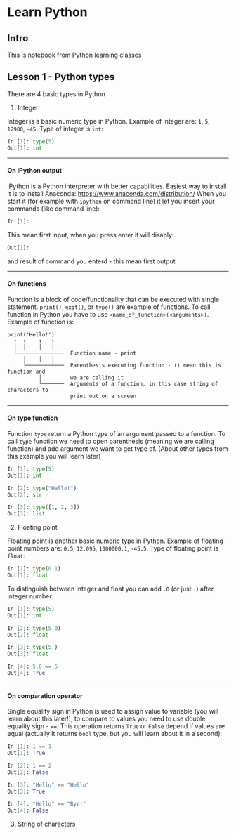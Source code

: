 # Learn Python

## Intro
This is notebook from Python learning classes

## Lesson 1 - Python types

There are 4 basic types in Python
1. Integer

Integer is a basic numeric type in Python. Example of integer are: `1`, `5`, `12980`, `-45`.
Type of integer is `int`:
```python
In [1]: type(5)
Out[1]: int
```
---

#### On iPython output
iPython is a Python interpreter with better capabilities. Easiest way to install it is to install Anaconda: https://www.anaconda.com/distribution/
When you start it (for example with `ipython` on command line) it let you insert your commands (like command line):
```python
In [1]: 
```
This mean first input, when you press enter it will disaply:
```python
Out[1]:
```
and result of command you enterd - this mean first output

---
#### On functions
Function is a block of code/functionality that can be executed with single statement. `print()`, `exit()`, or `type()` are example of functions. 
To call function in Python you have to use `<name_of_function>(<arguments>)`. Example of function is:
```
print('Hello!')
  ↑  ↑    ↑   ↑
  │  │    │   │
  └───────────────  Function name - print
     │    │   │
     └────────┴───  Parenthesis executing function - () mean this is function and
          │         we are calling it
          └───────  Arguments of a function, in this case string of characters to
                    print out on a screen

```

---
#### On type function
Function `type` return a Python type of an argument passed to a function.
To call `type` function we need to open parenthesis (meaning we are calling function) and add argument we want to get type of.
(About other types from this example you will learn later)
```python
In [1]: type(5)
Out[1]: int

In [2]: type("Hello!")
Out[2]: str

In [3]: type([1, 2, 3])
Out[3]: list
```

2. Floating point

Floating point is another basic numeric type in Python. Example of floating point numbers are: `0.5`, `12.095`, `1000000.1`, `-45.5`.
Type of floating point is `float`:
```python
In [1]: type(0.1)
Out[1]: float
```
To distinguish between integer and float you can add `.0` (or just `.`) after integer number:
```python
In [1]: type(5)
Out[1]: int

In [2]: type(5.0)
Out[2]: float

In [3]: type(5.)
Out[3]: float

In [4]: 5.0 == 5
Out[4]: True
```

---
#### On comparation operator
Single equality sign in Python is used to assign value to variable (you will learn about this later!); to compare to values you need to use double equality sign - `==`. This operation returns `True` or `False` depend if values are equal (actually it returns `bool` type, but you will learn about it in a second):
```python
In [1]: 1 == 1
Out[1]: True

In [2]: 1 == 2
Out[2]: False

In [3]: "Hello" == "Hello"
Out[3]: True

In [4]: "Hello" == "Bye!"
Out[4]: False

```

3. String of characters
